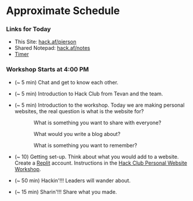 # Approximate Schedule

### Links for Today

- This Site: [hack.af/pierson](https://hackclub.github.io/pierson-oct-21-2021/)
- Shared Notepad: [hack.af/notes](https://demo.firepad.io/#qKFblubzDm)
- [Timer](https://timer.onlineclock.net/)

### Workshop Starts at 4:00 PM

- (~ 5 min) Chat and get to know each other.

- (~ 5 min) Introduction to Hack Club from Tevan and the team.

- (~ 5 min) Introduction to the workshop. Today we are making personal websites, the real question is what is the website for?

<div style="padding-right: 15%; padding-left: 15%;">
What is something you want to share with everyone?

What would you write a blog about?

What is something you want to remember?

</div>

- (~ 10) Getting set-up. Think about what you would add to a website. Create a [Replit](https://replit.com/~) account. Instructions in the [Hack Club Personal Website Workshop](https://workshops.hackclub.com/personal_website/).

- (~ 50 min) Hackin'!!! Leaders will wander about.

- (~ 15 min) Sharin'!!! Share what you made.

